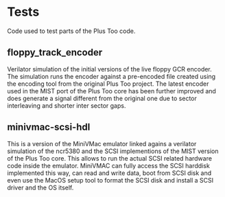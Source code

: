 Tests
=====

Code used to test parts of the Plus Too code.

floppy_track_encoder
--------------------

Verilator simulation of the initial versions of the live floppy GCR encoder. The simulation runs the encoder against a pre-encoded file created using the encoding tool from the original Plus Too project. The latest encoder used in the MIST port of the Plus Too core has been further improved and does generate a signal different from the original one due to sector interleaving and shorter inter sector gaps.

minivmac-scsi-hdl
-----------------

This is a version of the MiniVMac emulator linked agains a verilator simulation of the ncr5380 and the SCSI implementions of the MIST version of the Plus Too core. This allows to run the actual SCSI related hardware code inside the emulator. MiniVMAC can fully access the SCSI harddisk implemented this way, can read and write data, boot from SCSI disk and even use the MacOS setup tool to format the SCSI disk and install a SCSI driver and the OS itself.
